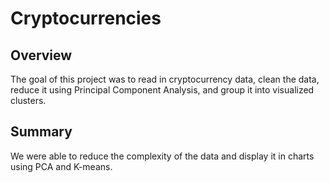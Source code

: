 #  Cryptocurrencies

## Overview
The goal of this project was to read in cryptocurrency data, clean the data, reduce it using Principal Component Analysis, and group it into visualized clusters.

## Summary
We were able to reduce the complexity of the data and display it in charts using PCA and K-means.